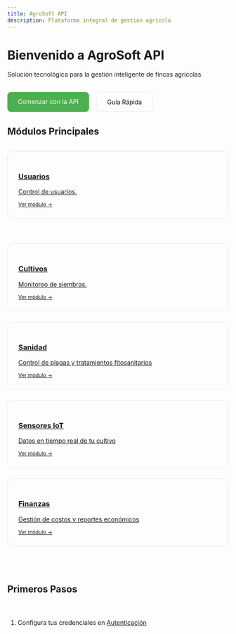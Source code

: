 ```yaml
---
title: AgroSoft API
description: Plataforma integral de gestión agrícola
---
```


<style>
  /* Estilos para la página completa */
  .api-banner {
    background: #f0f7e6;
    padding: 1rem;
    border-radius: 8px;
    margin: 1.5rem 0;
    font-family: monospace;
    border: 1px solid #4CAF50;
  }
  
  .modules-grid {
    display: grid;
    gap: 1.5rem;
    grid-template-columns: repeat(auto-fit, minmin(250px, 1fr));
    margin: 2rem 0;
  }
  
  .module-card {
    border: 1px solid #e2e8f0;
    border-radius: 12px;
    padding: 1.5rem;
    transition: all 0.3s ease;
  }
  
  .module-card:hover {
    transform: translateY(-5px);
    box-shadow: 0 10px 20px rgba(0,0,0,0.1);
    border-color: #4CAF50;
  }
  
  .quick-links {
    display: flex;
    gap: 1rem;
    margin: 2rem 0;
  }
  
  .link-button {
    padding: 0.8rem 1.5rem;
    border-radius: 8px;
    background: #4CAF50;
    color: white;
    text-decoration: none;
  }
</style>



#  Bienvenido a AgroSoft API

Solución tecnológica para la gestión inteligente de fincas agrícolas

<!-- Quick Links -->
<div class="quick-links">
  <a href="/autenticacion/introduccion" class="link-button">
     Comenzar con la API
  </a>
  <a href="http://localhost:4321/" class="link-button" style="background: transparent; border: 1px solid #e2e8f0; color: inherit;">
     Guía Rápida
  </a>
</div>

##  Módulos Principales

<div class="modules-grid">
  <!-- Tarjeta de usuarios -->
  <a href="/usuarios/introduccion" class="module-card">
    <div style="font-size: 2rem; margin-bottom: 1rem;"></div>
    <h3>Usuarios</h3>
    <p>Control de usuarios.</p>
    <small>Ver módulo →</small>
  </a>

<div class="modules-grid">
  <!-- Tarjeta de Cultivos -->
  <a href="/seguimiento/cultivo" class="module-card">
    <div style="font-size: 2rem; margin-bottom: 1rem;"></div>
    <h3>Cultivos</h3>
    <p>Monitoreo de siembras.</p>
    <small>Ver módulo →</small>
  </a>
  
  <!-- Tarjeta de Sanidad -->
  <a href="/sanidad/introduccio" class="module-card">
    <div style="font-size: 2rem; margin-bottom: 1rem;"></div>
    <h3>Sanidad</h3>
    <p>Control de plagas y tratamientos fitosanitarios</p>
    <small>Ver módulo →</small>
  </a>
  
  <!-- Tarjeta de Sensores -->
  <a href="/sensores/introduccion" class="module-card">
    <div style="font-size: 2rem; margin-bottom: 1rem;"></div>
    <h3>Sensores IoT</h3>
    <p>Datos en tiempo real de tu cultivo</p>
    <small>Ver módulo →</small>
  </a>
  
  <!-- Tarjeta de Finanzas -->
  <a href="/finanzas/introduccion" class="module-card">
    <div style="font-size: 2rem; margin-bottom: 1rem;"></div>
    <h3>Finanzas</h3>
    <p>Gestión de costos y reportes económicos</p>
    <small>Ver módulo →</small>
  </a>
</div>

## Primeros Pasos

1. Configura tus credenciales en [Autenticación](/autenticacion/obtener-token/)



